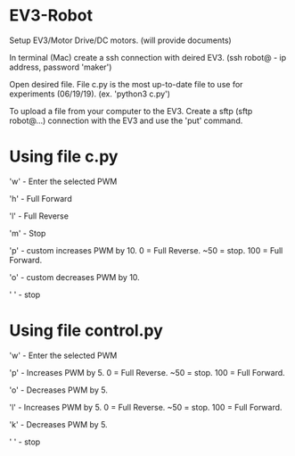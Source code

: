 # EV3-Robot

Setup EV3/Motor Drive/DC motors. (will provide documents)

In terminal (Mac) create a ssh connection with deired EV3. (ssh robot@ - ip address, password 'maker')

Open desired file. File c.py is the most up-to-date file to use for experiments (06/19/19). (ex. 'python3 c.py')

To upload a file from your computer to the EV3. Create a sftp (sftp robot@...) connection with the EV3 and use the 'put' command.


# Using file c.py

'w' - Enter the selected PWM

'h' - Full Forward

'l' - Full Reverse

'm' - Stop



'p' - custom increases PWM by 10. 0 = Full Reverse. ~50 = stop. 100 = Full Forward.

'o' - custom decreases PWM by 10.

' ' - stop


# Using file control.py

'w' - Enter the selected PWM

'p' - Increases PWM by 5. 0 = Full Reverse. ~50 = stop. 100 = Full Forward.

'o' - Decreases PWM by 5.

'l' - Increases PWM by 5. 0 = Full Reverse. ~50 = stop. 100 = Full Forward.

'k' - Decreases PWM by 5.

' ' - stop
